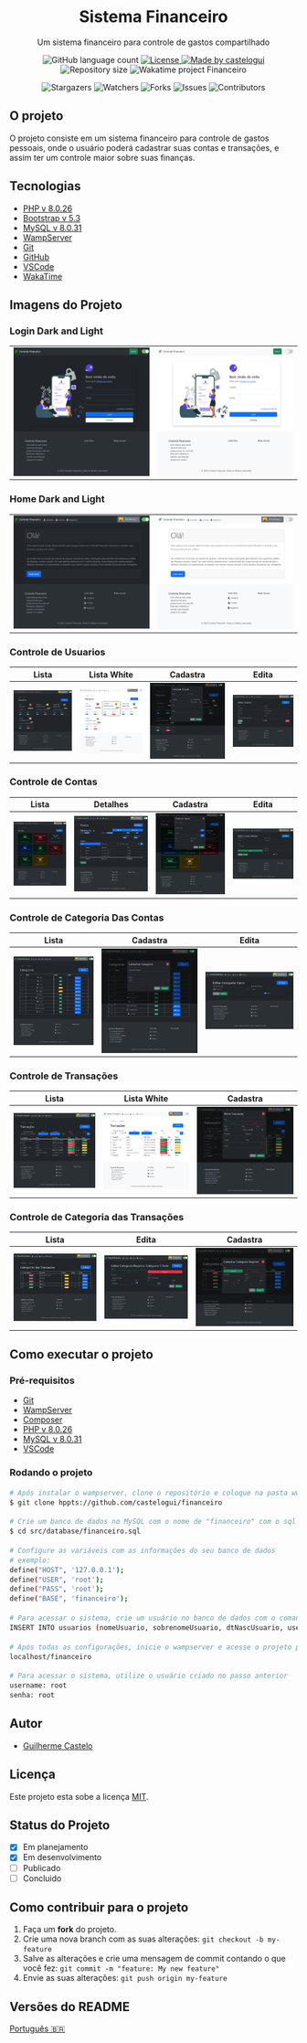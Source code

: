 <div align="center">
  <h1>Sistema Financeiro</h1>
  <p>Um sistema financeiro para controle de gastos compartilhado</p>
</div>
<p align="center">
  <img alt="GitHub language count" src="https://img.shields.io/github/languages/count/castelogui/financeiro?color=%2304D361">
  <a href="https://github.com/castelogui/financeiro/blob/master/LICENSE">
    <img alt="License" src="https://img.shields.io/badge/license-MIT-brightgreen">
  </a>
  <a href="https://www.linkedin.com/in/castelo-guilherme/">
    <img alt="Made by castelogui" src="https://img.shields.io/badge/made%20by-castelogui-%2304D361">
  </a>
  <img alt="Repository size" src="https://img.shields.io/github/repo-size/castelogui/financeiro">
  <img src="https://wakatime.com/badge/user/b889ed60-65c5-4d75-a1e7-65c986b29d59/project/1187902d-0997-46a6-a3ee-28b3e97c7014.svg" alt="Wakatime project Financeiro">
</p>

<p align="center">
  <img alt="Stargazers" src="https://img.shields.io/github/stars/castelogui/financeiro?style=social">
  <img alt="Watchers" src="https://img.shields.io/github/watchers/castelogui/financeiro?style=social">
  <img alt="Forks" src="https://img.shields.io/github/forks/castelogui/financeiro?style=social">
  <img alt="Issues" src="https://img.shields.io/github/issues/castelogui/financeiro?style=social">
  <img alt="Contributors" src="https://img.shields.io/github/contributors/castelogui/financeiro?style=social">	
</p>

## O projeto
O projeto consiste em um sistema financeiro para controle de gastos pessoais, onde o usuário poderá cadastrar suas contas e transações, e assim ter um controle maior sobre suas finanças.

## Tecnologias
- [PHP v 8.0.26](https://www.php.net/)
- [Bootstrap v 5.3](https://getbootstrap.com/)
- [MySQL v 8.0.31](https://www.mysql.com/)
- [WampServer](https://www.wampserver.com/en/)
- [Git](https://git-scm.com/)
- [GitHub](https://github.com/)
- [VSCode](https://code.visualstudio.com/)
- [WakaTime](https://wakatime.com/)
## Imagens do Projeto
### Login Dark and Light
  |  |  | 
  | ------------- | ------------- |
  | <img src="./assets/images/project/login.png" alt="Login Dark"> | <img src="./assets/images/project/login_white.png" alt="Login White"> |

### Home Dark and Light
  |  |  |
  | ------------- | ------------- |
  | <img src="./assets/images/project/index.png" alt="Home Dark"> |<img src="./assets/images/project/index_white.png" alt="Home White"> |
</div>

### Controle de Usuarios
<div align="center">
  
  | Lista | Lista White | Cadastra | Edita | 
  | ------------- | ------------- | ------------- | ------------- |
  | <img src="./assets/images/project/usuarios_list.png" alt="List Users" /> | <img src="./assets/images/project/usuarios_list_white.png" alt="List Users Light" />  | <img src="./assets/images/project/usuarios_create.png" alt="Cadastra Usuario"/> | <img src="./assets/images/project/usuarios_edit.png" alt="Edita Usuario"/> |
</div>

### Controle de Contas
<div align="center">
  
  | Lista | Detalhes | Cadastra | Edita | 
  | ------------- | ------------- | ------------- | ------------- |
  | <img src="./assets/images/project/contas_list.png" alt="List Contas" /> | <img src="./assets/images/project/contas_detalhes.png" alt="Details Conta" />  | <img src="./assets/images/project/contas_create.png" alt="Cadastra Conta"/> | <img src="./assets/images/project/contas_edit.png" alt="Edita Conta  "/> |
</div>

### Controle de Categoria Das Contas
<div align="center">
  
  | Lista | Cadastra | Edita | 
  | ------------- | ------------- | ------------- |
  | <img src="./assets/images/project/categorias_contas_list.png" alt="List Categoria Contas" /> | <img src="./assets/images/project/categorias_contas_create.png" alt="Cadastra Categoria Conta"/> | <img src="./assets/images/project/categorias_contas_edit.png" alt="Edita Categoria Conta"/> |
</div>

### Controle de Transações
<div align="center">
  
  | Lista | Lista White | Cadastra | 
  | ------------- | ------------- | ------------- |
  | <img src="./assets/images/project/transacoes_list.png" alt="List Transations" /> | <img src="./assets/images/project/transacoes_list_white.png" alt="List Transations White" />  | <img src="./assets/images/project/transacoes_create.png" alt="Cadastra Transação"/> |
</div>

### Controle de Categoria das Transações
<div align="center">
  
  | Lista | Edita | Cadastra | 
  | ------------- | ------------- | ------------- |
  | <img src="./assets/images/project/categorias_transacoes_list.png" alt="List Categorias Transations" /> | <img src="./assets/images/project/categorias_transacoes_edit.png" alt="Edita Categoria Transations" />  | <img src="./assets/images/project/categorias_transacoes_create.png" alt="Cadastra Categoria Transação"/> |
</div>

## Como executar o projeto
### Pré-requisitos
- [Git](https://git-scm.com/)
- [WampServer](https://www.wampserver.com/en/)
- [Composer](https://getcomposer.org/)
- [PHP v 8.0.26](https://www.php.net/)
- [MySQL v 8.0.31](https://www.mysql.com/)
- [VSCode](https://code.visualstudio.com/)

### Rodando o projeto
```bash
# Após instalar o wampserver, clone o repositório e coloque na pasta www do wampserver
$ git clone hppts://github.com/castelogui/financeiro

# Crie um banco de dados no MySQL com o nome de "financeiro" com o sql abaixo
$ cd src/database/financeiro.sql

# Configure as variáveis com as informações do seu banco de dados
# exemplo:
define("HOST", '127.0.0.1');
define("USER", 'root');
define("PASS", 'root');
define("BASE", 'financeiro');

# Para acessar o sistema, crie um usuário no banco de dados com o comando sql abaixo
INSERT INTO usuarios (nomeUsuario, sobrenomeUsuario, dtNascUsuario, username, emailUsuario, senhaUsuario, statusUsuario) VALUES ('root', 'root', '2021-09-01', 'root', 'root@root.com', 'root', '1');

# Após todas as configurações, inicie o wampserver e acesse o projeto pelo navegador
localhost/financeiro

# Para acessar o sistema, utilize o usuário criado no passo anterior
username: root
senha: root
```
## Autor
- [Guilherme Castelo](https://www.linkedin.com/in/castelo-guilherme/)

## Licença
Este projeto esta sobe a licença [MIT](./LICENSE).

## Status do Projeto
- [x] Em planejamento
- [x] Em desenvolvimento
- [ ] Publicado
- [ ] Concluido

## Como contribuir para o projeto
1. Faça um **fork** do projeto.
2. Crie uma nova branch com as suas alterações: `git checkout -b my-feature`
3. Salve as alterações e crie uma mensagem de commit contando o que você fez: `git commit -m "feature: My new feature"`
4. Envie as suas alterações: `git push origin my-feature`

## Versões do README
[Português 🇧🇷](./README.md)